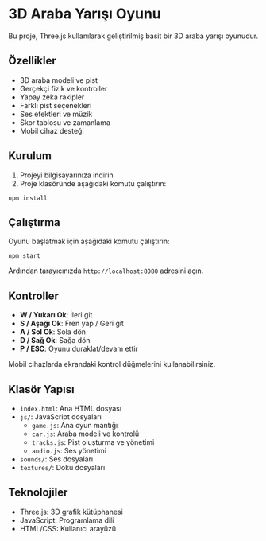 # 3D Araba Yarışı Oyunu

Bu proje, Three.js kullanılarak geliştirilmiş basit bir 3D araba yarışı oyunudur.

## Özellikler

- 3D araba modeli ve pist
- Gerçekçi fizik ve kontroller
- Yapay zeka rakipler
- Farklı pist seçenekleri
- Ses efektleri ve müzik
- Skor tablosu ve zamanlama
- Mobil cihaz desteği

## Kurulum

1. Projeyi bilgisayarınıza indirin
2. Proje klasöründe aşağıdaki komutu çalıştırın:

```
npm install
```

## Çalıştırma

Oyunu başlatmak için aşağıdaki komutu çalıştırın:

```
npm start
```

Ardından tarayıcınızda `http://localhost:8080` adresini açın.

## Kontroller

- **W / Yukarı Ok**: İleri git
- **S / Aşağı Ok**: Fren yap / Geri git
- **A / Sol Ok**: Sola dön
- **D / Sağ Ok**: Sağa dön
- **P / ESC**: Oyunu duraklat/devam ettir

Mobil cihazlarda ekrandaki kontrol düğmelerini kullanabilirsiniz.

## Klasör Yapısı

- `index.html`: Ana HTML dosyası
- `js/`: JavaScript dosyaları
  - `game.js`: Ana oyun mantığı
  - `car.js`: Araba modeli ve kontrolü
  - `tracks.js`: Pist oluşturma ve yönetimi
  - `audio.js`: Ses yönetimi
- `sounds/`: Ses dosyaları
- `textures/`: Doku dosyaları

## Teknolojiler

- Three.js: 3D grafik kütüphanesi
- JavaScript: Programlama dili
- HTML/CSS: Kullanıcı arayüzü 